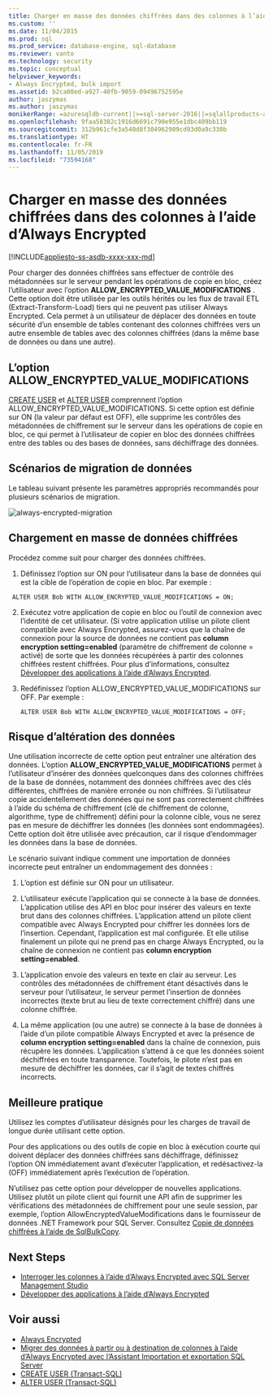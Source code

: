 ```yaml
---
title: Charger en masse des données chiffrées dans des colonnes à l’aide d’Always Encrypted | Microsoft Docs
ms.custom: ''
ms.date: 11/04/2015
ms.prod: sql
ms.prod_service: database-engine, sql-database
ms.reviewer: vanto
ms.technology: security
ms.topic: conceptual
helpviewer_keywords:
- Always Encrypted, bulk import
ms.assetid: b2ca08ed-a927-40fb-9059-09496752595e
author: jaszymas
ms.author: jaszymas
monikerRange: =azuresqldb-current||>=sql-server-2016||=sqlallproducts-allversions||>=sql-server-linux-2017||=azuresqldb-mi-current
ms.openlocfilehash: 9faa58382c1916d6691c790e955e1dbc409bb119
ms.sourcegitcommit: 312b961cfe3a540d8f304962909cd93d0a9c330b
ms.translationtype: HT
ms.contentlocale: fr-FR
ms.lasthandoff: 11/05/2019
ms.locfileid: "73594168"
---
```

# <a name="bulk-load-encrypted-data-to-columns-using-always-encrypted"></a>Charger en masse des données chiffrées dans des colonnes à l’aide d’Always Encrypted
[!INCLUDE[appliesto-ss-asdb-xxxx-xxx-md](../../../includes/appliesto-ss-asdb-xxxx-xxx-md.md)]

Pour charger des données chiffrées sans effectuer de contrôle des métadonnées sur le serveur pendant les opérations de copie en bloc, créez l’utilisateur avec l’option **ALLOW_ENCRYPTED_VALUE_MODIFICATIONS** . Cette option doit être utilisée par les outils hérités ou les flux de travail ETL (Extract-Transform-Load) tiers qui ne peuvent pas utiliser Always Encrypted. Cela permet à un utilisateur de déplacer des données en toute sécurité d’un ensemble de tables contenant des colonnes chiffrées vers un autre ensemble de tables avec des colonnes chiffrées (dans la même base de données ou dans une autre).  

 ## <a name="the-allow_encrypted_value_modifications-option"></a>L’option ALLOW_ENCRYPTED_VALUE_MODIFICATIONS  
 [CREATE USER](../../../t-sql/statements/create-user-transact-sql.md) et [ALTER USER](../../../t-sql/statements/alter-user-transact-sql.md) comprennent l’option ALLOW_ENCRYPTED_VALUE_MODIFICATIONS. Si cette option est définie sur ON (la valeur par défaut est OFF), elle supprime les contrôles des métadonnées de chiffrement sur le serveur dans les opérations de copie en bloc, ce qui permet à l’utilisateur de copier en bloc des données chiffrées entre des tables ou des bases de données, sans déchiffrage des données.  
  
## <a name="data-migration-scenarios"></a>Scénarios de migration de données  
Le tableau suivant présente les paramètres appropriés recommandés pour plusieurs scénarios de migration.  
 
![always-encrypted-migration](../../../relational-databases/security/encryption/media/always-encrypted-migration.PNG "always-encrypted-migration")  

## <a name="bulk-loading-of-encrypted-data"></a>Chargement en masse de données chiffrées  
Procédez comme suit pour charger des données chiffrées.  

1.  Définissez l’option sur ON pour l’utilisateur dans la base de données qui est la cible de l’opération de copie en bloc. Par exemple :  
 
   ```  
    ALTER USER Bob WITH ALLOW_ENCRYPTED_VALUE_MODIFICATIONS = ON;  
   ```  

2.  Exécutez votre application de copie en bloc ou l’outil de connexion avec l’identité de cet utilisateur. (Si votre application utilise un pilote client compatible avec Always Encrypted, assurez-vous que la chaîne de connexion pour la source de données ne contient pas **column encryption setting=enabled** (paramètre de chiffrement de colonne = activé) de sorte que les données récupérées à partir des colonnes chiffrées restent chiffrées. Pour plus d’informations, consultez [Développer des applications à l’aide d’Always Encrypted](always-encrypted-client-development.md).  
  
3.  Redéfinissez l’option ALLOW_ENCRYPTED_VALUE_MODIFICATIONS sur OFF. Par exemple :  

    ```  
    ALTER USER Bob WITH ALLOW_ENCRYPTED_VALUE_MODIFICATIONS = OFF;  
    ```  

## <a name="potential-for-data-corruption"></a>Risque d’altération des données  
Une utilisation incorrecte de cette option peut entraîner une altération des données. L’option **ALLOW_ENCRYPTED_VALUE_MODIFICATIONS** permet à l’utilisateur d’insérer des données quelconques dans des colonnes chiffrées de la base de données, notamment des données chiffrées avec des clés différentes, chiffrées de manière erronée ou non chiffrées. Si l’utilisateur copie accidentellement des données qui ne sont pas correctement chiffrées à l’aide du schéma de chiffrement (clé de chiffrement de colonne, algorithme, type de chiffrement) défini pour la colonne cible, vous ne serez pas en mesure de déchiffrer les données (les données sont endommagées). Cette option doit être utilisée avec précaution, car il risque d’endommager les données dans la base de données.  

Le scénario suivant indique comment une importation de données incorrecte peut entraîner un endommagement des données :  

1.  L’option est définie sur ON pour un utilisateur.  
 
2.  L’utilisateur exécute l’application qui se connecte à la base de données. L’application utilise des API en bloc pour insérer des valeurs en texte brut dans des colonnes chiffrées. L’application attend un pilote client compatible avec Always Encrypted pour chiffrer les données lors de l’insertion. Cependant, l’application est mal configurée. Et elle utilise finalement un pilote qui ne prend pas en charge Always Encrypted, ou la chaîne de connexion ne contient pas **column encryption setting=enabled**.  

3.  L’application envoie des valeurs en texte en clair au serveur. Les contrôles des métadonnées de chiffrement étant désactivés dans le serveur pour l’utilisateur, le serveur permet l’insertion de données incorrectes (texte brut au lieu de texte correctement chiffré) dans une colonne chiffrée.  
 
4.  La même application (ou une autre) se connecte à la base de données à l’aide d’un pilote compatible Always Encrypted et avec la présence de **column encryption setting=enabled** dans la chaîne de connexion, puis récupère les données. L’application s’attend à ce que les données soient déchiffrées en toute transparence. Toutefois, le pilote n’est pas en mesure de déchiffrer les données, car il s’agit de textes chiffrés incorrects.  

## <a name="best-practice"></a>Meilleure pratique  
 
Utilisez les comptes d’utilisateur désignés pour les charges de travail de longue durée utilisant cette option.  
 
Pour des applications ou des outils de copie en bloc à exécution courte qui doivent déplacer des données chiffrées sans déchiffrage, définissez l’option ON immédiatement avant d’exécuter l’application, et redésactivez-la (OFF) immédiatement après l’exécution de l’opération.  
 
N’utilisez pas cette option pour développer de nouvelles applications. Utilisez plutôt un pilote client qui fournit une API afin de supprimer les vérifications des métadonnées de chiffrement pour une seule session, par exemple, l’option AllowEncryptedValueModifications dans le fournisseur de données .NET Framework pour SQL Server. Consultez [Copie de données chiffrées à l’aide de SqlBulkCopy](develop-using-always-encrypted-with-net-framework-data-provider.md#copying-encrypted-data-using-sqlbulkcopy). 

## <a name="next-steps"></a>Next Steps
- [Interroger les colonnes à l’aide d’Always Encrypted avec SQL Server Management Studio](always-encrypted-query-columns-ssms.md)
- [Développer des applications à l’aide d’Always Encrypted](always-encrypted-client-development.md)

## <a name="see-also"></a>Voir aussi  
- [Always Encrypted](../../../relational-databases/security/encryption/always-encrypted-database-engine.md)
- [Migrer des données à partir ou à destination de colonnes à l’aide d’Always Encrypted avec l’Assistant Importation et exportation SQL Server](always-encrypted-migrate-using-import-export-wizard.md)
- [CREATE USER &#40;Transact-SQL&#41;](../../../t-sql/statements/create-user-transact-sql.md)   
- [ALTER USER &#40;Transact-SQL&#41;](../../../t-sql/statements/alter-user-transact-sql.md)   

